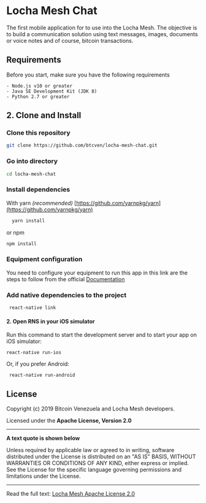 # Locha Mesh Chat

The first mobile application for to use into the Locha Mesh. The objective is to build a communication solution using text messages, images, documents or voice notes and of course, bitcoin transactions.

## Requirements
Before you start, make sure you have the following requirements

    - Node.js v10 or greater
    - Java SE Development Kit (JDK 8)
    - Python 2.7 or greater


## 2. Clone and Install

### Clone this repository
```bash
git clone https://github.com/btcven/locha-mesh-chat.git
```

### Go into directory
```bash
cd locha-mesh-chat
```

### Install dependencies

With yarn _(recommended)_ [https://github.com/yarnpkg/yarn](https://github.com/yarnpkg/yarn)

```bash
  yarn install
```

or npm

```bash
npm install
```

### Equipment configuration

You need to configure your equipment to run this app in this link are the steps to follow from the official
[Documentation](https://facebook.github.io/react-native/docs/0.59/getting-started)


### Add native dependencies to the project

```
 react-native link

```

#### 2. Open RNS in your iOS simulator

Run this command to start the development server and to start your app on iOS simulator:

```
react-native run-ios

```
Or, if you prefer Android:
```
 react-native run-android
```

## License

Copyright (c) 2019 Bitcoin Venezuela and Locha Mesh developers.

Licensed under the **Apache License, Version 2.0**

---
**A text quote is shown below**

Unless required by applicable law or agreed to in writing, software
distributed under the License is distributed on an "AS IS" BASIS,
WITHOUT WARRANTIES OR CONDITIONS OF ANY KIND, either express or implied.
See the License for the specific language governing permissions and
limitations under the License.
___
Read the full text:
[Locha Mesh Apache License 2.0](https://github.com/btcven/LochaMesh-Chat/blob/master/LICENSE)
